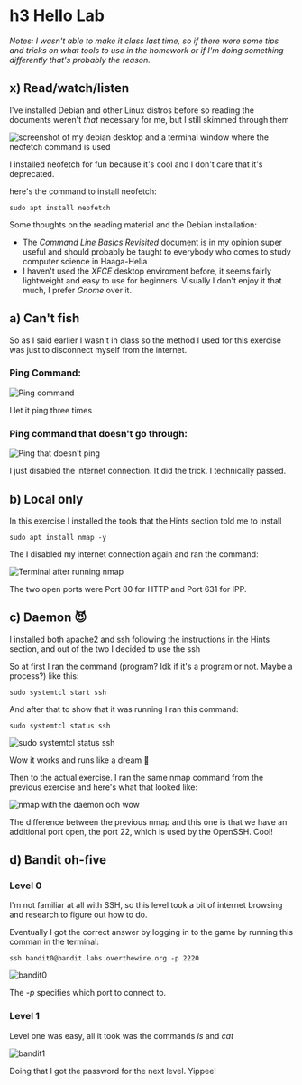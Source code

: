# h3 Hello Lab

*Notes: I wasn't able to make it class last time, so if there were some tips and tricks on what tools to use in the homework or if I'm doing something differently that's probably the reason.*

## x) Read/watch/listen

I've installed Debian and other Linux distros before so reading the documents weren't *that* necessary for me, but I still skimmed through them

![screenshot of my debian desktop and a terminal window where the neofetch command is used](https://github.com/whatmurder/information-security/blob/main/img/h3-deb-01.png)

I installed neofetch for fun because it's cool and I don't care that it's deprecated.

here's the command to install neofetch:

    sudo apt install neofetch

Some thoughts on the reading material and the Debian installation:

* The *Command Line Basics Revisited* document is in my opinion super useful and should probably be taught to everybody who comes to study computer science in Haaga-Helia 
* I haven't used the *XFCE* desktop enviroment before, it seems fairly lightweight and easy to use for beginners. Visually I don't enjoy it that much, I prefer *Gnome* over it.

## a) Can't fish

So as I said earlier I wasn't in class so the method I used for this exercise was just to disconnect myself from the internet. 

### Ping Command:
![Ping command](https://github.com/whatmurder/information-security/blob/main/img/h3-deb-02.png)

I let it ping three times

### Ping command that doesn't go through:
![Ping that doesn't ping](https://github.com/whatmurder/information-security/blob/main/img/h3-deb-03.png)

I just disabled the internet connection. It did the trick. I technically passed.

## b) Local only

In this exercise I installed the tools that the Hints section told me to install

    sudo apt install nmap -y

The I disabled my internet connection again and ran the command:

![Terminal after running nmap](https://github.com/whatmurder/information-security/blob/main/img/h3-deb-04.png)

The two open ports were Port 80 for HTTP and Port 631 for IPP.

## c) Daemon 😈

I installed both apache2 and ssh following the instructions in the Hints section, and out of the two I decided to use the ssh

So at first I ran the command (program? Idk if it's a program or not. Maybe a process?) like this:

    sudo systemtcl start ssh

And after that to show that it was running I ran this command:

    sudo systemtcl status ssh

![sudo systemtcl status ssh](https://github.com/whatmurder/information-security/blob/main/img/h3-deb-05.png)

Wow it works and runs like a dream 🐎

Then to the actual exercise. I ran the same nmap command from the previous exercise and here's what that looked like:

![nmap with the daemon ooh wow](https://github.com/whatmurder/information-security/blob/main/img/h3-deb-06.png)

The difference between the previous nmap and this one is that we have an additional port open, the port 22, which is used by the OpenSSH. Cool!

## d) Bandit oh-five

### Level 0

I'm not familiar at all with SSH, so this level took a bit of internet browsing and research to figure out how to do.

Eventually I got the correct answer by logging in to the game by running this comman in the terminal:

    ssh bandit0@bandit.labs.overthewire.org -p 2220

![bandit0](https://github.com/whatmurder/information-security/blob/main/img/h3-deb-07.png)

The *-p* specifies which port to connect to.

### Level 1

Level one was easy, all it took was the commands *ls* and *cat*

![bandit1](https://github.com/whatmurder/information-security/blob/main/img/h3-deb-08.png)

Doing that I got the password for the next level. Yippee!
